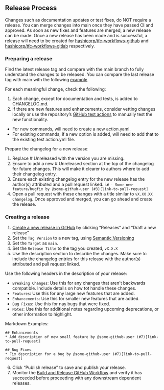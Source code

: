 ## Release Process

Changes such as documentation updates or test fixes, do NOT require a release. You can merge changes into main once they have passed CI and approved. As soon as new fixes and features are merged, a new release can be made. Once a new release has been made and is successful, a release will need to be created for [hashicorp/tfc-workflows-github](https://github.com/hashicorp/tfc-workflows-github) and [hashicorp/tfc-workflows-gitlab](https://github.com/hashicorp/tfc-workflows-gitlab) respectively.

### Preparing a release

Find the latest release tag and compare with the main branch to fully understand the changes to be released. You can compare the last release tag with main with the following [example](`https://github.com/hashicorp/tfc-workflows-tooling/compare/v1.1.1...main`).

For each meaningful change, check the following:

1. Each change, except for documentation and tests, is added to CHANGELOG.md.
1. If there are new features and enhancements, consider vetting changes locally or use the repository’s [GitHub test actions](https://github.com/hashicorp/tfc-workflows-tooling/tree/main/.github/actions) to manually test the new functionality.
  * For new commands, will need to create a new action.yaml.
  * For existing commands, if a new option is added, will need to add that to the existing test action.yml file.

Prepare the changelog for a new release:

1. Replace # Unreleased with the version you are missing.
1. Ensure to add a new # Unreleased section at the top of the changelog for future changes. This will make it clearer to authors where to add their changelog entry.
1. Ensure each existing changelog entry for the new release has the author(s) attributed and a pull request linked. i.e `- Some new feature/bugfix by @some-github-user (#3)[link-to-pull-request]`
1. Open a pull request with these changes with a title similar to `vX.XX.XX Changelog`. Once approved and merged, you can go ahead and create the release.

### Creating a release

1. [Create a new release in GitHub](https://help.github.com/en/github/administering-a-repository/creating-releases) by clicking “Releases“ and “Draft a new release”
2. Set the `Tag Version` to a new tag, using [Semantic Versioning](https://semver.org/)
3. Set the `Target` as `main`.
4. Set the `Release Title` to the tag you created, `vX.X.X`
5. Use the description section to describe the changes. Make sure to include the changelog entries for this release with the author(s) attributed and pull request linked.

Use the following headers in the description of your release:
* `Breaking Changes`: Use this for any changes that aren't backwards compatible. Include details on how tot handle these changes.
* `Features`: Use this for any large new features that are added.
* `Enhancements`: Use this for smaller new features that are added.
* `Bug Fixes`: Use this for nay bugs that were fixed.
* `Notes`: Use this for additional notes regarding upcoming deprecations, or other information to highlight.

Markdown Examples:

```
## Enhancements
* Add description of new small feature by @some-github-user (#7)[link-to-pull-request]

## Bug Fixes
* Fix description for a bug by @some-github-user (#7)[link-to-pull-request]
```

6. Click “Publish release” to save and publish your release.
7. Monitor the [Build and Release GitHub Workflow](/.github/workflows/build-release.workflow.yml) and verify it has succeeded before proceeding with any downstream dependent releases.
